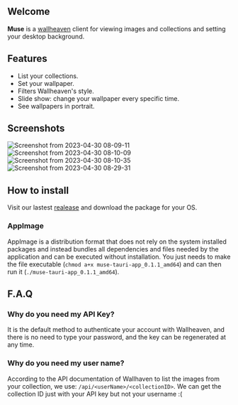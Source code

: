 ## Welcome

**Muse** is a [wallheaven](https://wallhaven.cc/) client for viewing images and collections and setting your desktop background.

## Features

- List your collections.
- Set your wallpaper.
- Filters Wallheaven's style.
- Slide show: change your wallpaper every specific time.
- See wallpapers in portrait.

## Screenshots

![Screenshot from 2023-04-30 08-09-11](https://user-images.githubusercontent.com/5587538/235359202-67c74813-e584-429f-96f6-eca27c4b1ff7.png)
![Screenshot from 2023-04-30 08-10-09](https://user-images.githubusercontent.com/5587538/235359208-fbebb6bd-4866-44c9-8f56-3ffcd411d3db.png)
![Screenshot from 2023-04-30 08-10-35](https://user-images.githubusercontent.com/5587538/235359213-386d4e3c-9cf4-4458-a181-5d31f396576b.png)
![Screenshot from 2023-04-30 08-29-31](https://user-images.githubusercontent.com/5587538/235359215-26419a63-63d4-4beb-83c7-0591e9ed3104.png)

## How to install

Visit our lastest [realease](https://github.com/CLu1s/muse/releases) and download the package for your OS.

### AppImage

AppImage is a distribution format that does not rely on the system installed packages and instead bundles all dependencies and files needed by the application and can be executed without installation. You just needs to make the file executable (`chmod a+x muse-tauri-app_0.1.1_amd64`) and can then run it (`./muse-tauri-app_0.1.1_amd64`).

## F.A.Q

### Why do you need my API Key?

It is the default method to authenticate your account with Wallheaven, and there is no need to type your password, and the key can be regenerated at any time.

### Why do you need my user name?

According to the API documentation of Wallhaven to list the images from your collection, we use: `/api/<userName>/<collectionID>`. We can get the collection ID just with your API key but not your username :(
